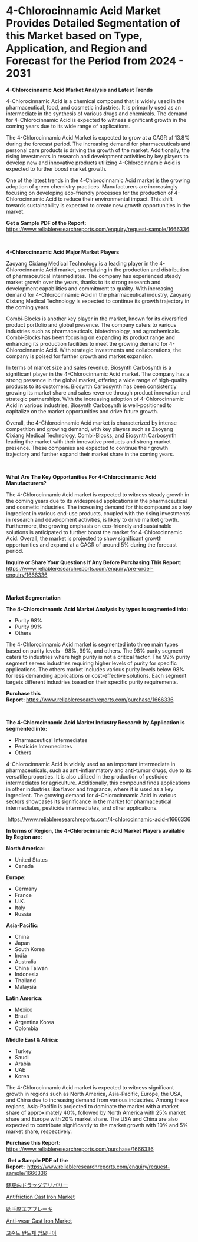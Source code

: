 <p><h1>4-Chlorocinnamic Acid Market Provides Detailed Segmentation of this Market based on Type, Application, and Region and Forecast for the Period from 2024 - 2031</h1></p><p><strong>4-Chlorocinnamic Acid Market Analysis and Latest Trends</strong></p>
<p><p>4-Chlorocinnamic Acid is a chemical compound that is widely used in the pharmaceutical, food, and cosmetic industries. It is primarily used as an intermediate in the synthesis of various drugs and chemicals. The demand for 4-Chlorocinnamic Acid is expected to witness significant growth in the coming years due to its wide range of applications.</p><p>The 4-Chlorocinnamic Acid Market is expected to grow at a CAGR of 13.8% during the forecast period. The increasing demand for pharmaceuticals and personal care products is driving the growth of the market. Additionally, the rising investments in research and development activities by key players to develop new and innovative products utilizing 4-Chlorocinnamic Acid is expected to further boost market growth.</p><p>One of the latest trends in the 4-Chlorocinnamic Acid market is the growing adoption of green chemistry practices. Manufacturers are increasingly focusing on developing eco-friendly processes for the production of 4-Chlorocinnamic Acid to reduce their environmental impact. This shift towards sustainability is expected to create new growth opportunities in the market.</p></p>
<p><strong>Get a Sample PDF of the Report:&nbsp;</strong> <a href="https://www.reliableresearchreports.com/enquiry/request-sample/1666336">https://www.reliableresearchreports.com/enquiry/request-sample/1666336</a></p>
<p>&nbsp;</p>
<p><strong>4-Chlorocinnamic Acid Major Market Players</strong></p>
<p><p>Zaoyang Cixiang Medical Technology is a leading player in the 4-Chlorocinnamic Acid market, specializing in the production and distribution of pharmaceutical intermediates. The company has experienced steady market growth over the years, thanks to its strong research and development capabilities and commitment to quality. With increasing demand for 4-Chlorocinnamic Acid in the pharmaceutical industry, Zaoyang Cixiang Medical Technology is expected to continue its growth trajectory in the coming years.</p><p>Combi-Blocks is another key player in the market, known for its diversified product portfolio and global presence. The company caters to various industries such as pharmaceuticals, biotechnology, and agrochemicals. Combi-Blocks has been focusing on expanding its product range and enhancing its production facilities to meet the growing demand for 4-Chlorocinnamic Acid. With strategic investments and collaborations, the company is poised for further growth and market expansion.</p><p>In terms of market size and sales revenue, Biosynth Carbosynth is a significant player in the 4-Chlorocinnamic Acid market. The company has a strong presence in the global market, offering a wide range of high-quality products to its customers. Biosynth Carbosynth has been consistently growing its market share and sales revenue through product innovation and strategic partnerships. With the increasing adoption of 4-Chlorocinnamic Acid in various industries, Biosynth Carbosynth is well-positioned to capitalize on the market opportunities and drive future growth.</p><p>Overall, the 4-Chlorocinnamic Acid market is characterized by intense competition and growing demand, with key players such as Zaoyang Cixiang Medical Technology, Combi-Blocks, and Biosynth Carbosynth leading the market with their innovative products and strong market presence. These companies are expected to continue their growth trajectory and further expand their market share in the coming years.</p></p>
<p>&nbsp;</p>
<p><strong>What Are The Key Opportunities For 4-Chlorocinnamic Acid Manufacturers?</strong></p>
<p><p>The 4-Chlorocinnamic Acid market is expected to witness steady growth in the coming years due to its widespread applications in the pharmaceutical and cosmetic industries. The increasing demand for this compound as a key ingredient in various end-use products, coupled with the rising investments in research and development activities, is likely to drive market growth. Furthermore, the growing emphasis on eco-friendly and sustainable solutions is anticipated to further boost the market for 4-Chlorocinnamic Acid. Overall, the market is projected to show significant growth opportunities and expand at a CAGR of around 5% during the forecast period.</p></p>
<p><strong>Inquire or Share Your Questions If Any Before Purchasing This Report:</strong> <a href="https://www.reliableresearchreports.com/enquiry/pre-order-enquiry/1666336">https://www.reliableresearchreports.com/enquiry/pre-order-enquiry/1666336</a></p>
<p>&nbsp;</p>
<p><strong>Market Segmentation</strong></p>
<p><strong>The 4-Chlorocinnamic Acid Market Analysis by types is segmented into:</strong></p>
<p><ul><li>Purity 98%</li><li>Purity 99%</li><li>Others</li></ul></p>
<p><p>The 4-Chlorocinnamic Acid market is segmented into three main types based on purity levels - 98%, 99%, and others. The 98% purity segment caters to industries where high purity is not a critical factor. The 99% purity segment serves industries requiring higher levels of purity for specific applications. The others market includes various purity levels below 98% for less demanding applications or cost-effective solutions. Each segment targets different industries based on their specific purity requirements.</p></p>
<p><strong>Purchase this Report:&nbsp;</strong><a href="https://www.reliableresearchreports.com/purchase/1666336">https://www.reliableresearchreports.com/purchase/1666336</a></p>
<p>&nbsp;</p>
<p><strong>The 4-Chlorocinnamic Acid Market Industry Research by Application is segmented into:</strong></p>
<p><ul><li>Pharmaceutical Intermediates</li><li>Pesticide Intermediates</li><li>Others</li></ul></p>
<p><p>4-Chlorocinnamic Acid is widely used as an important intermediate in pharmaceuticals, such as anti-inflammatory and anti-tumor drugs, due to its versatile properties. It is also utilized in the production of pesticide intermediates for agriculture. Additionally, this compound finds applications in other industries like flavor and fragrance, where it is used as a key ingredient. The growing demand for 4-Chlorocinnamic Acid in various sectors showcases its significance in the market for pharmaceutical intermediates, pesticide intermediates, and other applications.</p></p>
<p><a href="https://www.reliableresearchreports.com/4-chlorocinnamic-acid-r1666336">&nbsp;https://www.reliableresearchreports.com/4-chlorocinnamic-acid-r1666336</a></p>
<p><strong>In terms of Region, the 4-Chlorocinnamic Acid Market Players available by Region are:</strong></p>
<p>
    <p> <strong> North America: </strong>
        <ul>
            <li>United States</li>
            <li>Canada</li>
        </ul>
        </p> 
    <p> <strong> Europe: </strong>
        <ul>
            <li>Germany</li>
            <li>France</li>
            <li>U.K.</li>
            <li>Italy</li>
            <li>Russia</li>
        </ul>
        </p> 
    <p> <strong> Asia-Pacific: </strong>
        <ul>
            <li>China</li>
            <li>Japan</li>
            <li>South Korea</li>
            <li>India</li>
            <li>Australia</li>
            <li>China Taiwan</li>
            <li>Indonesia</li>
            <li>Thailand</li>
            <li>Malaysia</li>
        </ul>
        </p> 
    <p> <strong> Latin America: </strong>
        <ul>
            <li>Mexico</li>
            <li>Brazil</li>
            <li>Argentina Korea</li>
            <li>Colombia</li>
        </ul>
        </p> 
    <p> <strong> Middle East & Africa: </strong>
        <ul>
            <li>Turkey</li>
            <li>Saudi</li>
            <li>Arabia</li>
            <li>UAE</li>
            <li>Korea</li>
        </ul>
    </p>
    </p>
<p><p>The 4-Chlorocinnamic Acid market is expected to witness significant growth in regions such as North America, Asia-Pacific, Europe, the USA, and China due to increasing demand from various industries. Among these regions, Asia-Pacific is projected to dominate the market with a market share of approximately 40%, followed by North America with 25% market share and Europe with 20% market share. The USA and China are also expected to contribute significantly to the market growth with 10% and 5% market share, respectively.</p></p>
<p><strong>Purchase this Report: </strong><a href="https://www.reliableresearchreports.com/purchase/1666336">https://www.reliableresearchreports.com/purchase/1666336</a></p>
<p>&nbsp;<strong>Get a Sample PDF of the Report:&nbsp;&nbsp;</strong><a href="https://www.reliableresearchreports.com/enquiry/request-sample/1666336">https://www.reliableresearchreports.com/enquiry/request-sample/1666336</a></p>
<p><strong></strong></p>
<p><p><a href="https://github.com/Alenaieme/Market-Research-Report-List-1/blob/main/2416113136585.md">髄腔内ドラッグデリバリー</a></p><p><a href="https://github.com/ZackaryHalvorson2023/Market-Research-Report-List-1/blob/main/antifriction-cast-iron-market.md">Antifriction Cast Iron Market</a></p><p><a href="https://github.com/AhmadMann1950/Market-Research-Report-List-1/blob/main/8184678136586.md">助手席エアブレーキ</a></p><p><a href="https://github.com/AnnChovey2023/Market-Research-Report-List-1/blob/main/anti-wear-cast-iron-market.md">Anti-wear Cast Iron Market</a></p><p><a href="https://github.com/tukangkrupk/Market-Research-Report-List-1/blob/main/4431193142118.md">고순도 반도체 암모니아</a></p></p>